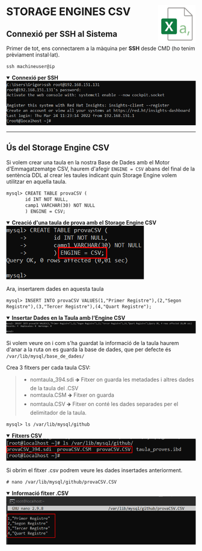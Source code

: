 # STORAGE ENGINES CSV <img align="right" width="100" src="../imatges/csv_logo.png"/>
## Connexió per SSH al Sistema
Primer de tot, ens connectarem a la màquina per **SSH** desde CMD (ho tenim prèviament instal·lat).
```
ssh machineuser@ip 
```
<details open>
<summary><b>Connexió per SSH</b></summary>
<img src="captures/ssh.png">
</details>

<hr>

## Ús del Storage Engine CSV
Si volem crear una taula en la nostra Base de Dades amb el Motor d'Emmagatzematge CSV, haurem d'afegir `ENGINE = CSV` abans del final de la sentència DDL al crear les taules indicant quin Storage Engine volem utilitzar en aquella taula.

```
mysql> CREATE TABLE provaCSV (
       id INT NOT NULL,
       camp1 VARCHAR(30) NOT NULL
       ) ENGINE = CSV;
```
<details open>
<summary><b>Creació d'una taula de prova amb el Storage Engine CSV</b></summary>
<img src="captures/createTableCSV.png">
</details>

Ara, insertarem dades en aquesta taula
```
mysql> INSERT INTO provaCSV VALUES(1,"Primer Registre"),(2,"Segon Registre"),(3,"Tercer Registre"),(4,"Quart Registre");
```
<details open>
<summary><b>Insertar Dades en la Taula amb l'Engine CSV</b></summary>
<img src="captures/insertTableCSV.png">
</details>

Si volem veure on i com s'ha guardat la informació de la taula haurem d'anar a la ruta on es guarda la base de dades, que per defecte és `/var/lib/mysql/base_de_dades/`

Crea 3 fitxers per cada taula CSV:

> - nomtaula_394.sdi   🡺 Fitxer on guarda les metadades i altres dades de la taula del .CSV
> - nomtaula.CSM  🡺 Fitxer on guarda 
> - nomtaula.CSV  🡺 Fitxer on conté les dades separades per el delimitador de la taula.

```
mysql> ls /var/lib/mysql/github
```

<details open>
<summary><b>Fitxers CSV</b></summary>
<img src="captures/fitxersCSV.png">
</details>

Si obrim el fitxer .csv podrem veure les dades insertades anteriorment.
```
# nano /var/lib/mysql/github/provaCSV.CSV
```
<details open>
<summary><b>Informació fitxer .CSV</b></summary>
<img src="captures/ficherocsv.png">
</details>